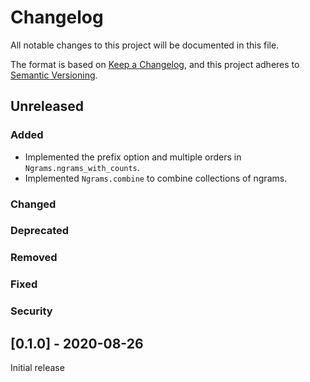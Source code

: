 # Changelog
All notable changes to this project will be documented in this file.

The format is based on [Keep a Changelog](https://keepachangelog.com/en/1.0.0/),
and this project adheres to [Semantic Versioning](https://semver.org/spec/v2.0.0.html).

## Unreleased

### Added
* Implemented the prefix option and multiple orders in `Ngrams.ngrams_with_counts`.
* Implemented `Ngrams.combine` to combine collections of ngrams.

### Changed
### Deprecated
### Removed
### Fixed
### Security

## [0.1.0] - 2020-08-26

Initial release
